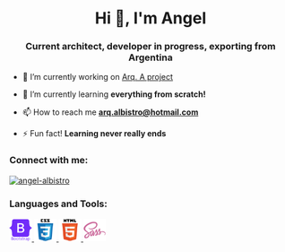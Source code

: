 <h1 align="center">Hi 👋, I'm Angel</h1>
<h3 align="center">Current architect, developer in progress, exporting from Argentina</h3>

- 🔭 I’m currently working on [Arq. A project](https://albertslt.github.io/Repossitorio-Arq-A/)

- 🌱 I’m currently learning **everything from scratch!**

- 📫 How to reach me **arq.albistro@hotmail.com**

- ⚡ Fun fact! **Learning never really ends**

<h3 align="left">Connect with me:</h3>
<p align="left">
<a href="https://linkedin.com/in/angel-albistro" target="blank"><img align="center" src="https://raw.githubusercontent.com/rahuldkjain/github-profile-readme-generator/master/src/images/icons/Social/linked-in-alt.svg" alt="angel-albistro" height="30" width="40" /></a>
</p>

<h3 align="left">Languages and Tools:</h3>
<p align="left"> <a href="https://getbootstrap.com" target="_blank" rel="noreferrer"> <img src="https://raw.githubusercontent.com/devicons/devicon/master/icons/bootstrap/bootstrap-plain-wordmark.svg" alt="bootstrap" width="40" height="40"/> </a> <a href="https://www.w3schools.com/css/" target="_blank" rel="noreferrer"> <img src="https://raw.githubusercontent.com/devicons/devicon/master/icons/css3/css3-original-wordmark.svg" alt="css3" width="40" height="40"/> </a> <a href="https://www.w3.org/html/" target="_blank" rel="noreferrer"> <img src="https://raw.githubusercontent.com/devicons/devicon/master/icons/html5/html5-original-wordmark.svg" alt="html5" width="40" height="40"/> </a> <a href="https://sass-lang.com" target="_blank" rel="noreferrer"> <img src="https://raw.githubusercontent.com/devicons/devicon/master/icons/sass/sass-original.svg" alt="sass" width="40" height="40"/> </a> </p>
